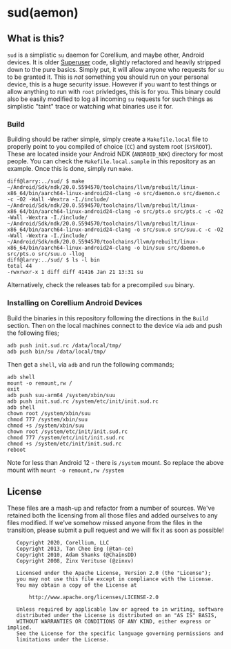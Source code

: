 # sud(aemon)

## What is this?

`sud` is a simplistic `su` daemon for Corellium, and maybe other, Android devices. It is older [Superuser](https://github.com/koush/Superuser) code, slightly refactored and heavily stripped down to the pure basics. Simply put, it will allow anyone who requests for `su` to be granted it. This is *not* something you should run on your personal device, this is a huge security issue. However if you want to test things or allow anything to run with `root` privledges, this is for you. This binary could also be easily modified to log all incoming `su` requests for such things as simplistic "taint" trace or watching what binaries use it for.

### Build

Building should be rather simple, simply create a `Makefile.local` file to properly point to you compiled of choice (`CC`) and system root (`SYSROOT`). These are located inside your Android NDK (`ANDROID_NDK`) directory for most people. You can check the `Makefile.local.sample` in this repository as an example. Once this is done, simply run `make`.

```
diff@larry:../sud/ $ make
~/Android/Sdk/ndk/20.0.5594570/toolchains/llvm/prebuilt/linux-x86_64/bin/aarch64-linux-android24-clang -o src/daemon.o src/daemon.c -c -O2 -Wall -Wextra -I./include/ 
~/Android/Sdk/ndk/20.0.5594570/toolchains/llvm/prebuilt/linux-x86_64/bin/aarch64-linux-android24-clang -o src/pts.o src/pts.c -c -O2 -Wall -Wextra -I./include/ 
~/Android/Sdk/ndk/20.0.5594570/toolchains/llvm/prebuilt/linux-x86_64/bin/aarch64-linux-android24-clang -o src/suu.o src/suu.c -c -O2 -Wall -Wextra -I./include/ 
~/Android/Sdk/ndk/20.0.5594570/toolchains/llvm/prebuilt/linux-x86_64/bin/aarch64-linux-android24-clang -o bin/suu src/daemon.o src/pts.o src/suu.o -llog 
diff@larry:../sud/ $ ls -l bin 
total 44
-rwxrwxr-x 1 diff diff 41416 Jan 21 13:31 su
```

Alternatively, check the releases tab for a precompiled `suu` binary.

### Installing on Corellium Android Devices

Build the binaries in this repository following the directions in the `Build` section. Then on
the local machines connect to the device via `adb` and push the following files;

```
adb push init.sud.rc /data/local/tmp/
adb push bin/su /data/local/tmp/
```

Then get a `shell`, via `adb` and run the following commands;

```
adb shell
mount -o remount,rw /
exit
adb push suu-arm64 /system/xbin/suu
adb push init.sud.rc /system/etc/init/init.sud.rc
adb shell
chown root /system/xbin/suu
chmod 777 /system/xbin/suu
chmod +s /system/xbin/suu
chown root /system/etc/init/init.sud.rc
chmod 777 /system/etc/init/init.sud.rc
chmod +s /system/etc/init/init.sud.rc
reboot
```

Note for less than Android 12 - there is `/system` mount. So replace the above mount with `mount -o remount,rw /system`

## License

These files are a mash-up and refactor from a number of sources. We've retained both the
licensing from all those files and added ourselves to any files modified. If we've somehow
missed anyone from the files in the transition, please submit a pull request and we will
fix it as soon as possible!

```
   Copyright 2020, Corellium, LLC
   Copyright 2013, Tan Chee Eng (@tan-ce)
   Copyright 2010, Adam Shanks (@ChainsDD)
   Copyright 2008, Zinx Verituse (@zinxv)
  
   Licensed under the Apache License, Version 2.0 (the "License");
   you may not use this file except in compliance with the License.
   You may obtain a copy of the License at
  
       http://www.apache.org/licenses/LICENSE-2.0
  
   Unless required by applicable law or agreed to in writing, software
   distributed under the License is distributed on an "AS IS" BASIS,
   WITHOUT WARRANTIES OR CONDITIONS OF ANY KIND, either express or implied.
   See the License for the specific language governing permissions and
   limitations under the License.
```
